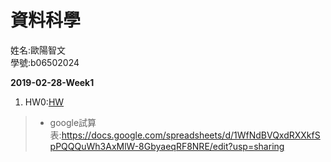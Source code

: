 ﻿# 資料科學
姓名:歐陽智文  
學號:b06502024

**2019-02-28-Week1**
1. HW0:[HW](https://github.com/j88620714/DataScience/tree/master/HW0)
>* google試算表:https://docs.google.com/spreadsheets/d/1WfNdBVQxdRXXkfSpPQQQuWh3AxMlW-8GbyaeqRF8NRE/edit?usp=sharing  




